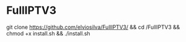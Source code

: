 # FullIPTV3

git clone https://github.com/elviosilva/FullIPTV3/ && cd /FullIPTV3 && chmod +x install.sh && ./install.sh

